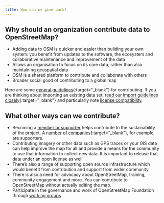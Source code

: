 ```yaml
---
title: How can we give back?
---
```


## Why should an organization contribute data to OpenStreetMap?

* Adding data to OSM is quicker and easier than building your own system: you benefit from updates to the software, the ecosystem and collaborative maintenance and improvement of the data
* Allows an organisation to focus on its core data, rather than also maintaining geospatial data
* OSM is a shared platform to contribute and collaborate with others
* Broader social good of contributing to a global map

Here are some [general guidelines](https://wiki.openstreetmap.org/wiki/How_We_Map){:target="_blank"} for contributing. If you are thinking about importing an existing data set, [read our import guidelines closely](https://wiki.openstreetmap.org/wiki/Import/Guidelines){:target="_blank"} and particularly note [license compatibility](https://wiki.openstreetmap.org/wiki/Import/Guidelines#Step_3_-_License_approval).

## What other ways can we contribute?

* Becoming a <a href="{{site.baseurl}}/about-osm-community/donate-to-osm/">member or supporter</a> helps contribute to the sustainability of the project. A [number of companies](https://wiki.osmfoundation.org/wiki/Corporate_Members){:target="_blank"}, for example, are supporters.
* Contributing imagery or other data such as GPS traces or your GIS data can help improve the map for all and provide a means for the community to use that information to collect new data. It is important to release that data under an open license as well
* There’s also a range of supporting open source infrastructure which would benefit from contribution and support from wider community
* There is also a need for advocacy about OpenStreetMap, training, community engagement and more. You can contribute to OpenStreetMap without actually editing the map.
* Participate in the governance and work of OpenStreetMap Foundation through [working groups]({{site.baseurl}}/welcome-mat/about-osm-community/working-groups/)
